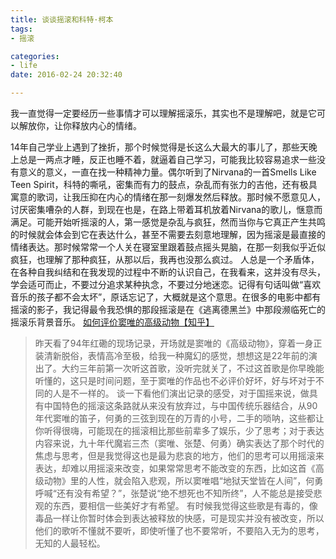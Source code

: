```yaml
---
title: 谈谈摇滚和科特·柯本
tags:
- 摇滚

categories:
- life
date: 2016-02-24 20:32:40

---
```


我一直觉得一定要经历一些事情才可以理解摇滚乐，其实也不是理解吧，就是它可以解放你，让你释放内心的情绪。
<!--more-->
14年自己学业上遇到了挫折，那个时候觉得是长这么大最大的事儿了，那些天晚上总是一两点才睡，反正也睡不着，就逼着自己学习，可能我比较容易追求一些没有意义的意义，一直在找一种精神力量。偶尔听到了Nirvana的一首Smells Like Teen Spirit，科特的嘶吼，密集而有力的鼓点，杂乱而有张力的吉他，还有极具寓意的歌词，让我压抑在内心的情绪在那一刻爆发然后释放。那时候不愿意见人，讨厌密集嘈杂的人群，到现在也是，在路上带着耳机放着Nirvana的歌儿，惬意而满足。可能开始听摇滚的人，第一感觉是杂乱与疯狂，然而当你与它真正产生共鸣的时候就会体会到它在表达什么，甚至不需要去刻意地理解，因为摇滚是最直接的情绪表达。那时候常常一个人关在寝室里跟着鼓点摇头晃脑，在那一刻我似乎近似疯狂，也理解了那种疯狂，从那以后，我再也没那么疯过。
人总是一个矛盾体，在各种自我纠结和在我发现的过程中不断的认识自己，在我看来，这并没有尽头，学会适可而止，不要过分追求某种执念，不要过分地迷恋。记得有句话叫做“喜欢音乐的孩子都不会太坏”，原话忘记了，大概就是这个意思。在很多的电影中都有摇滚的影子，我记得最令我恐惧的那段摇滚是在《逃离德黑兰》中那段濒临死亡的摇滚乐背景音乐。
[如何评价窦唯的高级动物【知乎】](https://www.zhihu.com/question/40393789/answer/94749984)
> 昨天看了94年红磡的现场记录，开场就是窦唯的《高级动物》，穿着一身正装清新脱俗，表情高冷至极，给我一种魔幻的感觉，想想这是22年前的演出了。大约三年前第一次听这首歌，没听完就关了，不过这首歌是你早晚能听懂的，这只是时间问题，至于窦唯的作品也不必评价好坏，好与坏对于不同的人是不一样的。
  谈一下看他们演出记录的感受，对于国摇来说，做具有中国特色的摇滚这条路就从来没有放弃过，与中国传统乐器结合，从90年代窦唯的笛子，何勇的三弦到现在的万青的小号，二手的唢呐，这些都让你听得很嗨，可能现在的摇滚相比那些前辈多了娱乐，少了思考；对于表达内容来说，九十年代魔岩三杰（窦唯、张楚、何勇）确实表达了那个时代的焦虑与思考，但是我觉得这也是最为悲哀的地方，他们的思考可以用摇滚来表达，却难以用摇滚来改变，如果常常思考不能改变的东西，比如这首《高级动物》里的人性，就会陷入悲观，所以窦唯唱“地狱天堂皆在人间”，何勇呼喊“还有没有希望？”，张楚说“绝不想死也不知所终”，人不能总是接受悲观的东西，要相信一些美好才有希望。
  有时候我觉得这些歌是有毒的，像毒品一样让你暂时体会到表达被释放的快感，可是现实并没有被改变，所以他们的歌听不懂就不要听，即使听懂了也不要常听，不要陷入无为的思考，无知的人最轻松。

